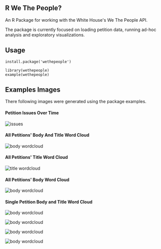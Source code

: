 R We The People?
----------------

An R Package for working with the White House's We The People API.

The package is currently focused on loading petition data,
running ad-hoc analysis and exploratory visualizations.

Usage
-----

    install.package('wethepeople')

    library(wethepeople)
    example(wethepeople)

Examples Images
---------------

There following images were generated using the package examples.

#### Petition Issues Over Time
![issues](examples/issues_over_time.png)

#### All Petitions' Body And Title Word Cloud
![body wordcloud](examples/body_and_title_wordcloud.png)

#### All Petitions' Title Word Cloud
![title wordcloud](examples/title_wordcloud.png)

#### All Petitions' Body Word Cloud
![body wordcloud](examples/body_wordcloud.png)

#### Single Petition Body and Title Word Cloud

![body wordcloud](examples/petition_wordcloud_4e7b3ea711fb9c3d7a000004.png)

![body wordcloud](examples/petition_wordcloud_4e7b3f188d8c37d875000004.png)

![body wordcloud](examples/petition_wordcloud_4e7b70294bd5044b0c00000f.png)

![body wordcloud](examples/petition_wordcloud_4e7ca6422ee8d0fa79000096.png)

